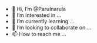 - 👋 Hi, I’m @Parulnarula
- 👀 I’m interested in ...
- 🌱 I’m currently learning ...
- 💞️ I’m looking to collaborate on ...
- 📫 How to reach me ...

<!---
Parulnarula/Parulnarula is a ✨ special ✨ repository because its `README.md` (this file) appears on your GitHub profile.
You can click the Preview link to take a look at your changes.
--->
